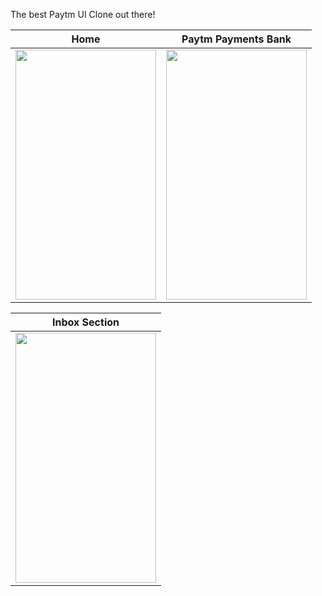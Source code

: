 The best Paytm UI Clone out there!

| Home | Paytm Payments Bank |
|----|----|
| <img src="https://imgur.com/YJnTZtf.gif" width="225" height="400"/> | <img src="https://imgur.com/9O6ZPc3.gif" width="225" height="400"/> |

| Inbox Section |
| ---- |
| <img src="https://imgur.com/ZYFRLxp.gif" width="225" height="400"/> |